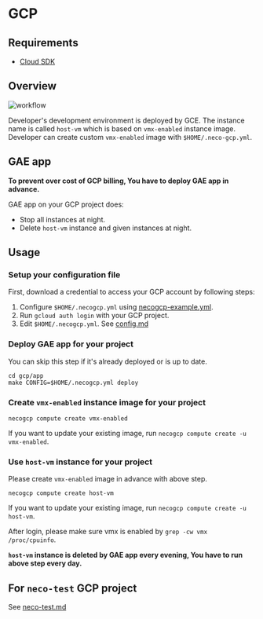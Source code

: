 GCP
===

Requirements
------------

- [Cloud SDK](https://cloud.google.com/sdk/)

Overview
--------

![workflow](http://www.plantuml.com/plantuml/svg/bT1DIiKm50NWULPnA0vqq80woq2U-CGLk82ONj92Va9pyz3TMwKDs1_X3NjFy-NadZBhaOjtGXkE8vfxYJCb5x_mzlmAdLAp90yIBoDf9bpyPqj1VpZgC7XjgVxpAF6U2NtCt5uyXZ3nmKnvoMJqb3GxPuNQNAhGja-udR_ke723G2PQatu6CBz5XFgdqqnivdyn4tqgJ30RHQY3noX8UILSaIDqQRiQpwOrBfQkaZdtrTkh8UMUf9PDhHEKF0IB3IJg-e-xdSaH4pGZ3BPdSQBG5U--0G00)

Developer's development environment is deployed by GCE.
The instance name is called `host-vm` which is based on `vmx-enabled` instance image.
Developer can create custom `vmx-enabled` image with `$HOME/.neco-gcp.yml`.

GAE app
-------

**To prevent over cost of GCP billing, You have to deploy GAE app in advance.**

GAE app on your GCP project does:

- Stop all instances at night.
- Delete `host-vm` instance and given instances at night.

Usage
-----

### Setup your configuration file

First, download a credential to access your GCP account by following steps:

1. Configure `$HOME/.necogcp.yml` using [necogcp-example.yml](necogcp-example.yml).
1. Run `gcloud auth login` with your GCP project.
1. Edit `$HOME/.necogcp.yml`. See [config.md](config.md)

### Deploy GAE app for your project

You can skip this step if it's already deployed or is up to date.

```console
cd gcp/app
make CONFIG=$HOME/.necogcp.yml deploy
```

### Create `vmx-enabled` instance image for your project

```console
necogcp compute create vmx-enabled
```

If you want to update your existing image, run `necogcp compute create -u vmx-enabled`.

### Use `host-vm` instance for your project

Please create `vmx-enabled` image in advance with above step.

```console
necogcp compute create host-vm
```

If you want to update your existing image, run `necogcp compute create -u host-vm`.

After login, please make sure vmx is enabled by `grep -cw vmx /proc/cpuinfo`.

**`host-vm` instance is deleted by GAE app every evening, You have to run above step every day.**

For `neco-test` GCP project
---------------------------

See [neco-test.md](neco-test.md)
